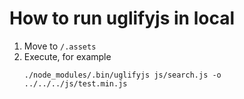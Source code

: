 # How to run uglifyjs in local

1. Move to `/.assets`
2. Execute, for example
   ```
   ./node_modules/.bin/uglifyjs js/search.js -o ../../../js/test.min.js
   ```

